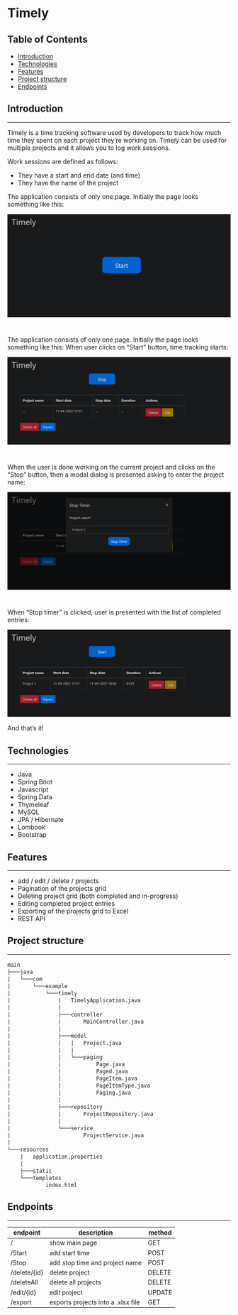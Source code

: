 # Timely

## Table of Contents
* [Introduction](#introduction)
* [Technologies](#technologies)
* [Features](#features)
* [Project structure](#project-structure)
* [Endpoints](#endpoints)

## Introduction
---
Timely is a time tracking software used by developers to track how much time they spent on
each project they’re working on. Timely can be used for multiple projects and it allows you to
log work sessions.

Work sessions are defined as follows:
- They have a start and end date (and time)
- They have the name of the project

The application consists of only one page. Initially the page looks something like this:

![main](./screenshots/main.png)
#

The application consists of only one page. Initially the page looks something like this:
When user clicks on “Start” button, time tracking starts:

![start](./screenshots/start.png)
#

When the user is done working on the current project and clicks on the “Stop” button, then a
modal dialog is presented asking to enter the project name:

![start](./screenshots/modal.png)
#


When “Stop timer” is clicked, user is presented with the list of completed entries:

![start](./screenshots/stop.png)

And that’s it!


## Technologies
---
- Java
- Spring Boot 
- Javascript
- Spring Data
- Thymeleaf
- MySQL
- JPA / Hibernate
- Lombook
- Bootstrap

## Features
---
- add / edit / delete / projects
- Pagination of the projects grid
- Deleting project grid (both completed and in-progress)
- Editing completed project entries
- Exporting of the projects grid to Excel
- REST API
## Project structure
---
``` 
main
├───java
|   └───com
|       └───example
|           └───timely
|               |   TimelyApplication.java
|               |   
|               ├───controller
|               |       MainController.java
|               |       
|               ├───model
|               |   |   Project.java
|               |   |   
|               |   └───paging
|               |           Page.java
|               |           Paged.java
|               |           PageItem.java
|               |           PageItemType.java
|               |           Paging.java
|               |           
|               ├───repository
|               |       ProjectRepository.java
|               |       
|               └───service
|                       ProjectService.java
|                       
└───resources
    |   application.properties
    |   
    ├───static
    └───templates
            index.html
``` 

## Endpoints
---

| endpoint                             | description                           | method |
|--------------------------------------|---------------------------------------|--------|
| /                                    | show main page                        | GET    |
| /Start                               | add start time                        | POST   |
| /Stop                                | add stop time and project name        | POST   |
| /delete/{id}                         | delete project                        | DELETE |
| /deleteAll                           | delete all projects                   | DELETE |
| /edit/{id}                           | edit project                          | UPDATE |
| /export                              | exports projects into a .xlsx file    | GET    |
